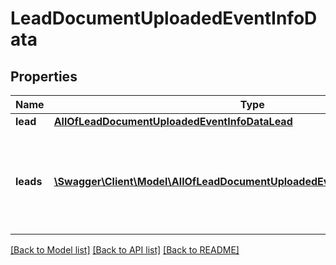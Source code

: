 # LeadDocumentUploadedEventInfoData

## Properties
Name | Type | Description | Notes
------------ | ------------- | ------------- | -------------
**lead** | [**AllOfLeadDocumentUploadedEventInfoDataLead**](AllOfLeadDocumentUploadedEventInfoDataLead.md) |  | [optional] 
**leads** | [**\Swagger\Client\Model\AllOfLeadDocumentUploadedEventInfoDataLeadsItems[]**](.md) | &#x27;leads&#x27; property is passed when &#x27;Multiple at once&#x27; feature is enabled | [optional] 

[[Back to Model list]](../../README.md#documentation-for-models) [[Back to API list]](../../README.md#documentation-for-api-endpoints) [[Back to README]](../../README.md)

